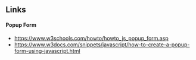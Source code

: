 ## Links
#### Popup Form
- https://www.w3schools.com/howto/howto_js_popup_form.asp
- https://www.w3docs.com/snippets/javascript/how-to-create-a-popup-form-using-javascript.html

